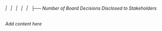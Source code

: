 ###### |   |   |   |   |   ├── Number of Board Decisions Disclosed to Stakeholders

*Add content here*
